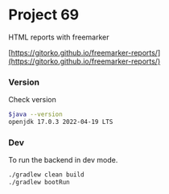 # Project 69

HTML reports with freemarker

[https://gitorko.github.io/freemarker-reports/](https://gitorko.github.io/freemarker-reports/)

### Version

Check version

```bash
$java --version
openjdk 17.0.3 2022-04-19 LTS
```

### Dev

To run the backend in dev mode.

```bash
./gradlew clean build
./gradlew bootRun
```
